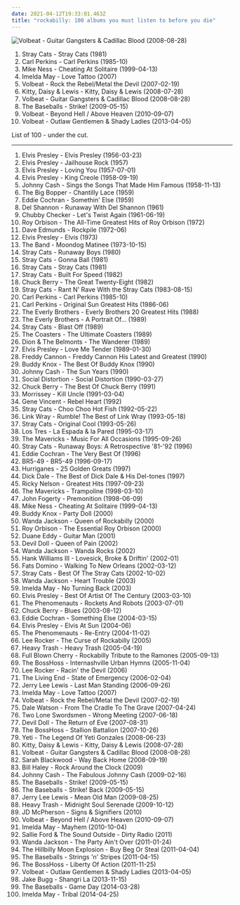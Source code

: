 ```yaml
---
date: 2021-04-12T19:33:01.463Z
title: "rockabilly: 100 albums you must listen to before you die"
---
```

![Volbeat - Guitar Gangsters &amp; Cadillac Blood (2008-08-28)](http://coverartarchive.org/release/657aa587-d2c8-45d5-a207-5894e39efbd9/3213898734-500.jpg "Volbeat - Guitar Gangsters & Cadillac Blood (2008-08-28)")
<ol class="albums">
<li data-cover="https://img.discogs.com/wSyQhOEOkeZrpWw3cZCB0vEAGEk=/fit-in/300x300/filters:strip_icc():format(jpeg):mode_rgb():quality(90)/discogs-images/R-2880902-1305451439.jpeg.jpg" data-tags="rockabilly" role="button">Stray Cats - Stray Cats (1981)</li>
<li data-cover="http://coverartarchive.org/release/4aa8444f-1fb8-4cb4-af63-f49287808017/2410144596-500.jpg" data-tags="rockabilly" role="button">Carl Perkins - Carl Perkins (1985-10)</li>
<li data-cover="http://coverartarchive.org/release/647bdfce-8294-480a-b8fe-b331161e97de/3377211187-500.jpg" data-tags="rockabilly" role="button">Mike Ness - Cheating At Solitaire (1999-04-13)</li>
<li data-cover="http://coverartarchive.org/release/dcdd08b7-5d2a-4f1e-8506-73edf93dcf25/7213204580-500.jpg" data-tags="rockabilly, female vocalists" role="button">Imelda May - Love Tattoo (2007)</li>
<li data-cover="http://coverartarchive.org/release/6865903e-1b14-45b1-bf4c-691ce3c2109c/3213873485-500.jpg" data-tags="heavy metal, metal, rockabilly" role="button">Volbeat - Rock the Rebel/Metal the Devil (2007-02-19)</li>
<li data-cover="http://coverartarchive.org/release/6972e801-09c8-4e16-a3ee-6084f6add45f/25924070770-500.jpg" data-tags="rockabilly" role="button">Kitty, Daisy & Lewis - Kitty, Daisy & Lewis (2008-07-28)</li>
<li data-cover="http://coverartarchive.org/release/657aa587-d2c8-45d5-a207-5894e39efbd9/3213898734-500.jpg" data-tags="heavy metal, rockabilly" role="button">Volbeat - Guitar Gangsters & Cadillac Blood (2008-08-28)</li>
<li data-cover="http://coverartarchive.org/release/1ee17f89-66f8-3ce2-8b11-68e088f988bd/6791775045-500.jpg" data-tags="rock" role="button">The Baseballs - Strike! (2009-05-15)</li>
<li data-cover="http://coverartarchive.org/release/3a63ea96-27bb-36a1-a18f-82b5e6d9c928/3799827743-500.jpg" data-tags="heavy metal" role="button">Volbeat - Beyond Hell / Above Heaven (2010-09-07)</li>
<li data-cover="http://coverartarchive.org/release/278a5cf6-fb7e-41b9-888e-99a39cd6e5e8/3703120238-500.jpg" data-tags="heavy metal" role="button">Volbeat - Outlaw Gentlemen & Shady Ladies (2013-04-05)</li>
</ol>
List of 100 - under the cut.
<!-- more -->

_________________

<ol class="albums">
<li data-cover="https://via.placeholder.com/450" data-tags="rock n roll, 50s" role="button">
Elvis Presley - Elvis Presley (1956-03-23)
</li>
<li data-cover="http://coverartarchive.org/release/d6be7b74-e68b-4dfb-b24b-624115979948/17105004517-500.jpg" data-tags="classic rock" role="button">
Elvis Presley - Jailhouse Rock (1957)
</li>
<li data-cover="http://coverartarchive.org/release/b07ee81a-3e84-446e-a22c-7c2141fd1f3d/9961514130-500.jpg" data-tags="rock n roll" role="button">
Elvis Presley - Loving You (1957-07-01)
</li>
<li data-cover="https://via.placeholder.com/450" data-tags="50s" role="button">
Elvis Presley - King Creole (1958-09-19)
</li>
<li data-cover="http://coverartarchive.org/release/1c95889c-4f78-4281-8a05-1b0f08670dcf/9184036196-500.jpg" data-tags="rockabilly, 50s, rock n roll, 1957 albums" role="button">
Johnny Cash - Sings the Songs That Made Him Famous (1958-11-13)
</li>
<li data-cover="https://img.discogs.com/YX_TQkYyBrY5vWYnPk0qXdcBvLI=/fit-in/600x609/filters:strip_icc():format(jpeg):mode_rgb():quality(90)/discogs-images/R-10689060-1601725389-5917.jpeg.jpg" data-tags="rockabilly" role="button">
The Big Bopper - Chantilly Lace (1959)
</li>
<li data-cover="https://img.discogs.com/IND-VIy5UFlyGgl8e4QD44t5kwU=/fit-in/600x579/filters:strip_icc():format(jpeg):mode_rgb():quality(90)/discogs-images/R-9462368-1480997976-5835.jpeg.jpg" data-tags="rockabilly, eddie cochran, ex-fan-des-sixties" role="button">
Eddie Cochran - Somethin' Else (1959)
</li>
<li data-cover="http://coverartarchive.org/release/a778a883-7174-4249-a089-27cc3634f869/5679266212-500.jpg" data-tags="rockabilly, 60s, rock n roll, the guardian list of 1000 albums to hear before you die, good times records 98" role="button">
Del Shannon - Runaway With Del Shannon (1961)
</li>
<li data-cover="https://img.discogs.com/L7wIBoLPU1IXu9Gl3F4_j8kTVqM=/fit-in/600x612/filters:strip_icc():format(jpeg):mode_rgb():quality(90)/discogs-images/R-6923694-1507427219-2582.jpeg.jpg" data-tags="rockabilly, twist" role="button">
Chubby Checker - Let's Twist Again (1961-06-19)
</li>
<li data-cover="http://coverartarchive.org/release/23b89c7e-e26e-3cfa-ab49-76fb5a63c17f/20896396142-500.jpg" data-tags="oldies" role="button">
Roy Orbison - The All-Time Greatest Hits of Roy Orbison (1972)
</li>
<li data-cover="https://img.discogs.com/-BmDlKuo5IFZTaCsWUJNeveOdss=/fit-in/600x596/filters:strip_icc():format(jpeg):mode_rgb():quality(90)/discogs-images/R-2119788-1597586449-5078.jpeg.jpg" data-tags="rockabilly" role="button">
Dave Edmunds - Rockpile (1972-06)
</li>
<li data-cover="https://via.placeholder.com/450" data-tags="50s" role="button">
Elvis Presley - Elvis (1973)
</li>
<li data-cover="https://img.discogs.com/NXv7fJFtT0PxjfeLR3FrKvarDoQ=/fit-in/600x608/filters:strip_icc():format(jpeg):mode_rgb():quality(90)/discogs-images/R-8123215-1455567890-9545.jpeg.jpg" data-tags="70s" role="button">
The Band - Moondog Matinee (1973-10-15)
</li>
<li data-cover="https://img.discogs.com/9opfTWuEqkFQnG1-Sb7gcJXQIAI=/fit-in/600x591/filters:strip_icc():format(jpeg):mode_rgb():quality(90)/discogs-images/R-5046114-1402939208-4507.jpeg.jpg" data-tags="rockabilly" role="button">
Stray Cats - Runaway Boys (1980)
</li>
<li data-cover="https://img.discogs.com/LLrSVsjbdBnPtQQhIvrtLQAeDm4=/fit-in/300x300/filters:strip_icc():format(jpeg):mode_rgb():quality(90)/discogs-images/R-2295498-1331433883.jpeg.jpg" data-tags="rockabilly" role="button">
Stray Cats - Gonna Ball (1981)
</li>
<li data-cover="https://img.discogs.com/wSyQhOEOkeZrpWw3cZCB0vEAGEk=/fit-in/300x300/filters:strip_icc():format(jpeg):mode_rgb():quality(90)/discogs-images/R-2880902-1305451439.jpeg.jpg" data-tags="rockabilly" role="button">
Stray Cats - Stray Cats (1981)
</li>
<li data-cover="https://img.discogs.com/7yXrvQIFcxJh5xh9YFHPRQpWT5U=/fit-in/463x480/filters:strip_icc():format(jpeg):mode_rgb():quality(90)/discogs-images/R-2946114-1308559730.jpeg.jpg" data-tags="rockabilly" role="button">
Stray Cats - Built For Speed (1982)
</li>
<li data-cover="http://coverartarchive.org/release/68f9ce3e-0cdd-4f2d-897f-d8208eee1fc2/8130414856-500.jpg" data-tags="rock and roll" role="button">
Chuck Berry - The Great Twenty-Eight (1982)
</li>
<li data-cover="https://img.discogs.com/iesf0irfUDD7x2wRGWwWjNvfFzY=/fit-in/600x600/filters:strip_icc():format(jpeg):mode_rgb():quality(90)/discogs-images/R-15730703-1596735763-5956.jpeg.jpg" data-tags="rockabilly" role="button">
Stray Cats - Rant N' Rave With the Stray Cats (1983-08-15)
</li>
<li data-cover="http://coverartarchive.org/release/4aa8444f-1fb8-4cb4-af63-f49287808017/2410144596-500.jpg" data-tags="rockabilly" role="button">
Carl Perkins - Carl Perkins (1985-10)
</li>
<li data-cover="http://coverartarchive.org/release/7825a9b2-3abf-425a-b5d3-3cadf803be8d/2384597591-500.jpg" data-tags="rockabilly, oldies, 50s, carl perkins" role="button">
Carl Perkins - Original Sun Greatest Hits (1986-06)
</li>
<li data-cover="https://img.discogs.com/qL7vXtYeQACKyZOUIAH2vz0WnMM=/fit-in/600x462/filters:strip_icc():format(jpeg):mode_rgb():quality(90)/discogs-images/R-2220561-1297119090.jpeg.jpg" data-tags="oldies" role="button">
The Everly Brothers - Everly Brothers 20 Greatest Hits (1988)
</li>
<li data-cover="https://img.discogs.com/QZJGr2czWaL1-LxbFNpFRWouKSw=/fit-in/600x601/filters:strip_icc():format(jpeg):mode_rgb():quality(90)/discogs-images/R-7851007-1453341147-8013.jpeg.jpg" data-tags="oldies" role="button">
The Everly Brothers - A Portrait Of... (1989)
</li>
<li data-cover="http://coverartarchive.org/release/b913b191-f75b-4d1f-a292-8aa35f01277b/12785703136-500.jpg" data-tags="rockabilly" role="button">
Stray Cats - Blast Off (1989)
</li>
<li data-cover="http://coverartarchive.org/release/8cd18087-7c04-4e72-84db-eb5057b3ebaf/6804337899-500.jpg" data-tags="classic rock, 50s, mom and pop" role="button">
The Coasters - The Ultimate Coasters (1989)
</li>
<li data-cover="http://coverartarchive.org/release/2307b8f8-7bda-43ea-a56a-c7e59f4e9013/17926977926-500.jpg" data-tags="oldies, rock n roll" role="button">
Dion & The Belmonts - The Wanderer (1989)
</li>
<li data-cover="https://img.discogs.com/Z_Qxsnm4WKL5149rX-7AKvPUjKs=/fit-in/600x589/filters:strip_icc():format(jpeg):mode_rgb():quality(90)/discogs-images/R-1180639-1198824976.jpeg.jpg" data-tags="elvis presley" role="button">
Elvis Presley - Love Me Tender (1989-01-30)
</li>
<li data-cover="https://img.discogs.com/09wMa4TaQv4Foxu-k2tZgdb_03A=/fit-in/600x592/filters:strip_icc():format(jpeg):mode_rgb():quality(90)/discogs-images/R-3866795-1430659909-3431.jpeg.jpg" data-tags="rockabilly" role="button">
Freddy Cannon - Freddy Cannon His Latest and Greatest (1990)
</li>
<li data-cover="https://img.discogs.com/0NrAku2vVMmhuYgJp46rAQuE-6M=/fit-in/600x373/filters:strip_icc():format(jpeg):mode_rgb():quality(90)/discogs-images/R-14422655-1574218376-5376.jpeg.jpg" data-tags="rockabilly, rock n roll" role="button">
Buddy Knox - The Best Of Buddy Knox (1990)
</li>
<li data-cover="https://img.discogs.com/euPgMPOhkaUG4hkmQxHl-UUVdcI=/fit-in/455x455/filters:strip_icc():format(jpeg):mode_rgb():quality(90)/discogs-images/R-3528063-1333984291.jpeg.jpg" data-tags="country" role="button">
Johnny Cash - The Sun Years (1990)
</li>
<li data-cover="http://coverartarchive.org/release/c2dab6ed-1a4e-49a6-9abc-6be95c03dbda/4804372334-500.jpg" data-tags="punk, punk rock" role="button">
Social Distortion - Social Distortion (1990-03-27)
</li>
<li data-cover="http://coverartarchive.org/release/7d010922-9359-409a-b97b-b8532cd8bec7/3825656497-500.jpg" data-tags="rockabilly, blues, rock n roll" role="button">
Chuck Berry - The Best Of Chuck Berry (1991)
</li>
<li data-cover="https://img.discogs.com/f9ZcVkV1fG_PswuF0v1ICwCVSxw=/fit-in/600x600/filters:strip_icc():format(jpeg):mode_rgb():quality(90)/discogs-images/R-8957225-1472224566-1088.jpeg.jpg" data-tags="90s" role="button">
Morrissey - Kill Uncle (1991-03-04)
</li>
<li data-cover="http://coverartarchive.org/release/c24a1522-0d9b-4ffc-bbd5-d8c54d2ac5d3/25261801672-500.jpg" data-tags="rockabilly, 50s, rock n roll" role="button">
Gene Vincent - Rebel Heart (1992)
</li>
<li data-cover="http://coverartarchive.org/release/d2daf2a1-3c81-4d46-b2e4-5325d81bee81/12785878179-500.jpg" data-tags="rockabilly, 1990s" role="button">
Stray Cats - Choo Choo Hot Fish (1992-05-22)
</li>
<li data-cover="https://img.discogs.com/WN6E3HC5Wp5azfZFexBJe8hx9pI=/fit-in/551x866/filters:strip_icc():format(jpeg):mode_rgb():quality(90)/discogs-images/R-9370277-1479401969-7643.png.jpg" data-tags="classic rock, rockabilly" role="button">
Link Wray - Rumble! The Best of Link Wray (1993-05-18)
</li>
<li data-cover="http://coverartarchive.org/release/e36e6b15-808e-412d-909e-287e731c076c/5790059818-500.jpg" data-tags="rockabilly" role="button">
Stray Cats - Original Cool (1993-05-26)
</li>
<li data-cover="https://img.discogs.com/kLwwdL7g-KtySuIYVlNHiBCNU-o=/fit-in/600x600/filters:strip_icc():format(jpeg):mode_rgb():quality(90)/discogs-images/R-6094760-1411874073-9376.jpeg.jpg" data-tags="chile, rock chileno, rock en castellano" role="button">
Los Tres - La Espada & la Pared (1995-03-17)
</li>
<li data-cover="https://img.discogs.com/CXuJxxmHP1gJBTDEKS3CmP5n6Gw=/fit-in/600x610/filters:strip_icc():format(jpeg):mode_rgb():quality(90)/discogs-images/R-3306515-1465548510-3314.jpeg.jpg" data-tags="country" role="button">
The Mavericks - Music For All Occasions (1995-09-26)
</li>
<li data-cover="http://coverartarchive.org/release/95b0b1ea-9749-4cc3-a282-71d49bccb84c/2183978164-500.jpg" data-tags="rockabilly" role="button">
Stray Cats - Runaway Boys: A Retrospective '81-'92 (1996)
</li>
<li data-cover="http://coverartarchive.org/release/a33ff701-a57f-4a80-9854-941c90c85427/5115500588-500.jpg" data-tags="rockabilly" role="button">
Eddie Cochran - The Very Best Of (1996)
</li>
<li data-cover="https://via.placeholder.com/450" data-tags="rockabilly, honky tonk" role="button">
BR5-49 - BR5-49 (1996-09-17)
</li>
<li data-cover="https://via.placeholder.com/450" data-tags="rockabilly, finnish, rock and roll" role="button">
Hurriganes - 25 Golden Greats (1997)
</li>
<li data-cover="https://img.discogs.com/CDmrFOv2u2wj_rw_DHJiP9ZsPWs=/fit-in/600x606/filters:strip_icc():format(jpeg):mode_rgb():quality(90)/discogs-images/R-14653847-1579014090-4769.jpeg.jpg" data-tags="surf" role="button">
Dick Dale - The Best of Dick Dale & His Del-tones (1997)
</li>
<li data-cover="https://img.discogs.com/1kON9qBJt_IUB-ZvTRK4HhtEz1s=/fit-in/600x600/filters:strip_icc():format(jpeg):mode_rgb():quality(90)/discogs-images/R-3309270-1379622758-1761.jpeg.jpg" data-tags="rockabilly, rock n roll, ricky nelson" role="button">
Ricky Nelson - Greatest Hits (1997-09-23)
</li>
<li data-cover="https://img.discogs.com/BD0EsjEarKl2WeXuIehEYt-YXLQ=/fit-in/420x414/filters:strip_icc():format(jpeg):mode_rgb():quality(90)/discogs-images/R-9832640-1487032361-4969.jpeg.jpg" data-tags="country" role="button">
The Mavericks - Trampoline (1998-03-10)
</li>
<li data-cover="https://via.placeholder.com/450" data-tags="rockabilly, killforpeace" role="button">
John Fogerty - Premonition (1998-06-09)
</li>
<li data-cover="http://coverartarchive.org/release/647bdfce-8294-480a-b8fe-b331161e97de/3377211187-500.jpg" data-tags="rockabilly" role="button">
Mike Ness - Cheating At Solitaire (1999-04-13)
</li>
<li data-cover="http://coverartarchive.org/release/e5010001-f788-4fa8-aa27-1b6eeab3bd8b/17937572389-500.jpg" data-tags="rockabilly" role="button">
Buddy Knox - Party Doll (2000)
</li>
<li data-cover="http://coverartarchive.org/release/fd49582c-b449-4cf1-b178-b898f30de81a/22439039102-500.jpg" data-tags="rockabilly" role="button">
Wanda Jackson - Queen of Rockabilly (2000)
</li>
<li data-cover="https://img.discogs.com/iqnhdfUK_VFgNiQM25Pe2I8CDV4=/fit-in/600x596/filters:strip_icc():format(jpeg):mode_rgb():quality(90)/discogs-images/R-4715510-1373199970-7143.jpeg.jpg" data-tags="oldies, classic rock" role="button">
Roy Orbison - The Essential Roy Orbison (2000)
</li>
<li data-cover="https://img.discogs.com/SNmjbce6_drYmnF21w8IzfYICN0=/fit-in/400x355/filters:strip_icc():format(jpeg):mode_rgb():quality(90)/discogs-images/R-8314829-1459184560-8371.jpeg.jpg" data-tags="country, instrumental" role="button">
Duane Eddy - Guitar Man (2001)
</li>
<li data-cover="https://img.discogs.com/A-YU6qIvioDpHC-2CenEyTsEL5o=/fit-in/600x600/filters:strip_icc():format(jpeg):mode_rgb():quality(90)/discogs-images/R-2335128-1586507310-5021.jpeg.jpg" data-tags="rockabilly" role="button">
Devil Doll - Queen of Pain (2002)
</li>
<li data-cover="http://coverartarchive.org/release/0fcba009-0e48-4722-9f5a-fc4997c2f0a8/13884818097-500.jpg" data-tags="rockabilly" role="button">
Wanda Jackson - Wanda Rocks (2002)
</li>
<li data-cover="http://coverartarchive.org/release/be9d7ae0-6604-43cf-930c-3648a919f4fc/19929323550-500.jpg" data-tags="country" role="button">
Hank Williams III - Lovesick, Broke & Driftin' (2002-01)
</li>
<li data-cover="http://coverartarchive.org/release/b3c0782e-1e68-4c54-b620-9f1163e7bd3d/23738211370-500.jpg" data-tags="50s, rockabilly, rock n roll, rhythm blues" role="button">
Fats Domino - Walking To New Orleans (2002-03-12)
</li>
<li data-cover="http://coverartarchive.org/release/9730a3a8-314a-488d-9015-2dde6c3d41d3/12117222616-500.jpg" data-tags="rockabilly" role="button">
Stray Cats - Best Of The Stray Cats (2002-10-02)
</li>
<li data-cover="http://coverartarchive.org/release/6bfd7d63-d296-4390-9b92-5a94c197d908/22438166974-500.jpg" data-tags="rockabilly" role="button">
Wanda Jackson - Heart Trouble (2003)
</li>
<li data-cover="http://coverartarchive.org/release/2dbd4384-9d2d-3661-8baf-a51d5e2e0162/1241606486-500.jpg" data-tags="rockabilly, rock, female vocalists, irish" role="button">
Imelda May - No Turning Back (2003)
</li>
<li data-cover="https://via.placeholder.com/450" data-tags="elvis, country, blues" role="button">
Elvis Presley - Best Of Artist Of The Century (2003-03-10)
</li>
<li data-cover="https://img.discogs.com/usQ1f9jHMGNiGFX3KWSikklVwHA=/fit-in/600x600/filters:strip_icc():format(jpeg):mode_rgb():quality(90)/discogs-images/R-641793-1607201885-1134.jpeg.jpg" data-tags="rockabilly, rock" role="button">
The Phenomenauts - Rockets And Robots (2003-07-01)
</li>
<li data-cover="http://coverartarchive.org/release/693138d1-2d89-4cc4-bcb7-b6d84f37dd11/8001250502-500.jpg" data-tags="rockabilly, rock and roll, rhythm and blues, bluezzz, rockin party, c berry" role="button">
Chuck Berry - Blues (2003-08-12)
</li>
<li data-cover="https://img.discogs.com/IND-VIy5UFlyGgl8e4QD44t5kwU=/fit-in/600x579/filters:strip_icc():format(jpeg):mode_rgb():quality(90)/discogs-images/R-9462368-1480997976-5835.jpeg.jpg" data-tags="rockabilly, oldies, 50s" role="button">
Eddie Cochran - Something Else (2004-03-15)
</li>
<li data-cover="https://img.discogs.com/xS5JhW47KFd8ET2n7b1ziRMHbM4=/fit-in/600x600/filters:strip_icc():format(jpeg):mode_rgb():quality(90)/discogs-images/R-3453599-1492343912-3427.jpeg.jpg" data-tags="rockabilly, classic rock, elvis presley" role="button">
Elvis Presley - Elvis At Sun (2004-06)
</li>
<li data-cover="https://img.discogs.com/saxv6bj1otz9YiRwyq9El7CW8-A=/fit-in/257x254/filters:strip_icc():format(jpeg):mode_rgb():quality(90)/discogs-images/R-641797-1148142563.jpeg.jpg" data-tags="rockabilly" role="button">
The Phenomenauts - Re-Entry (2004-11-02)
</li>
<li data-cover="http://coverartarchive.org/release/104570a9-4590-4170-b6dc-b0bfd03d6edc/2376211710-500.jpg" data-tags="rockabilly" role="button">
Lee Rocker - The Curse of Rockabilly (2005)
</li>
<li data-cover="http://coverartarchive.org/release/25036812-9907-4a46-a328-98a7a9dbbbd1/1810447719-500.jpg" data-tags="rockabilly, heavy, self-titled" role="button">
Heavy Trash - Heavy Trash (2005-04-19)
</li>
<li data-cover="http://coverartarchive.org/release/da06d27c-ebad-465b-b6aa-b79daf8fcfa5/7668794668-500.jpg" data-tags="rockabilly, covers, neo-rockabilly, cover project, kittens and cats, tangleica ramones" role="button">
Full Blown Cherry - Rockabilly Tribute to the Ramones (2005-09-13)
</li>
<li data-cover="http://coverartarchive.org/release/5a6f42b2-1ed9-4c49-8857-b6068213cbda/7867562117-500.jpg" data-tags="country" role="button">
The BossHoss - Internashville Urban Hymns (2005-11-04)
</li>
<li data-cover="http://coverartarchive.org/release/bcd3f55e-c908-4a26-8eea-fa8f0a31aa61/2376264497-500.jpg" data-tags="rockabilly" role="button">
Lee Rocker - Racin' the Devil (2006)
</li>
<li data-cover="https://img.discogs.com/C9R5YENO0DoiAobO0d4-DbmA-Mc=/fit-in/500x494/filters:strip_icc():format(jpeg):mode_rgb():quality(90)/discogs-images/R-1145683-1277913339.jpeg.jpg" data-tags="rockabilly" role="button">
The Living End - State of Emergency (2006-02-04)
</li>
<li data-cover="http://coverartarchive.org/release/e5dff1b6-b26f-4f25-82cb-5902999af48d/1925837136-500.jpg" data-tags="classic country" role="button">
Jerry Lee Lewis - Last Man Standing (2006-09-26)
</li>
<li data-cover="http://coverartarchive.org/release/dcdd08b7-5d2a-4f1e-8506-73edf93dcf25/7213204580-500.jpg" data-tags="rockabilly, female vocalists" role="button">
Imelda May - Love Tattoo (2007)
</li>
<li data-cover="http://coverartarchive.org/release/6865903e-1b14-45b1-bf4c-691ce3c2109c/3213873485-500.jpg" data-tags="heavy metal, metal, rockabilly" role="button">
Volbeat - Rock the Rebel/Metal the Devil (2007-02-19)
</li>
<li data-cover="https://via.placeholder.com/450" data-tags="country" role="button">
Dale Watson - From The Cradle To The Grave (2007-04-24)
</li>
<li data-cover="https://img.discogs.com/ZkpOyQ6vi539KWalU5fx1KoV4xY=/fit-in/600x600/filters:strip_icc():format(jpeg):mode_rgb():quality(90)/discogs-images/R-975876-1465381682-8453.jpeg.jpg" data-tags="rockabilly, experimental, rock & roll, to discover, ls parhaat julkaisut 2007" role="button">
Two Lone Swordsmen - Wrong Meeting (2007-06-18)
</li>
<li data-cover="http://coverartarchive.org/release/72505547-b8a7-4076-86f6-9471bd19a58d/5929512075-500.jpg" data-tags="rockabilly, female vocals" role="button">
Devil Doll - The Return of Eve (2007-08-31)
</li>
<li data-cover="http://coverartarchive.org/release/2e17d243-b386-4ccd-8b32-2cf6d5614887/19996695675-500.jpg" data-tags="country" role="button">
The BossHoss - Stallion Battalion (2007-10-26)
</li>
<li data-cover="https://img.discogs.com/IeF4Ldy_I33L-cWXEE_nQ1bXxQA=/fit-in/500x500/filters:strip_icc():format(jpeg):mode_rgb():quality(90)/discogs-images/R-1820284-1362817205-3632.jpeg.jpg" data-tags="indie" role="button">
Yeti - The Legend Of Yeti Gonzales (2008-06-23)
</li>
<li data-cover="http://coverartarchive.org/release/6972e801-09c8-4e16-a3ee-6084f6add45f/25924070770-500.jpg" data-tags="rockabilly" role="button">
Kitty, Daisy & Lewis - Kitty, Daisy & Lewis (2008-07-28)
</li>
<li data-cover="http://coverartarchive.org/release/657aa587-d2c8-45d5-a207-5894e39efbd9/3213898734-500.jpg" data-tags="heavy metal, rockabilly" role="button">
Volbeat - Guitar Gangsters & Cadillac Blood (2008-08-28)
</li>
<li data-cover="http://coverartarchive.org/release/6568838a-da3f-4475-aeb7-df9ecb8b164a/3331254976-500.jpg" data-tags="rockabilly, country, folk, alt-country" role="button">
Sarah Blackwood - Way Back Home (2008-09-19)
</li>
<li data-cover="http://coverartarchive.org/release/4c14b2ee-72a0-4e39-af4a-d5bad7de4bb8/28054857149-500.jpg" data-tags="bill haley" role="button">
Bill Haley - Rock Around the Clock (2009)
</li>
<li data-cover="https://img.discogs.com/Bw2e8YVZLRzRR8Gvh1s04HLc1qw=/fit-in/600x596/filters:strip_icc():format(jpeg):mode_rgb():quality(90)/discogs-images/R-4025205-1421109959-2262.jpeg.jpg" data-tags="country" role="button">
Johnny Cash - The Fabulous Johnny Cash (2009-02-16)
</li>
<li data-cover="http://coverartarchive.org/release/1ee17f89-66f8-3ce2-8b11-68e088f988bd/6791775045-500.jpg" data-tags="rock" role="button">
The Baseballs - Strike! (2009-05-15)
</li>
<li data-cover="http://coverartarchive.org/release/1ee17f89-66f8-3ce2-8b11-68e088f988bd/6791775045-500.jpg" data-tags="rock n roll" role="button">
The Baseballs - Strike! Back (2009-05-15)
</li>
<li data-cover="http://coverartarchive.org/release/205f316f-33dc-4296-b8c5-c2d0aa20b83f/2568022947-500.jpg" data-tags="rockabilly, country, rock n roll, sympathy68, j l lewis" role="button">
Jerry Lee Lewis - Mean Old Man (2009-08-25)
</li>
<li data-cover="https://img.discogs.com/FalvorWu-KydnD0oHsqutsWGB08=/fit-in/600x535/filters:strip_icc():format(jpeg):mode_rgb():quality(90)/discogs-images/R-1968299-1594923731-9930.jpeg.jpg" data-tags="rockabilly, usa, blues, garage" role="button">
Heavy Trash - Midnight Soul Serenade (2009-10-12)
</li>
<li data-cover="https://img.discogs.com/dtb8lL6FrBIPNTQWrXQKDbt9bVg=/fit-in/412x369/filters:strip_icc():format(jpeg):mode_rgb():quality(90)/discogs-images/R-2848281-1303821841.jpeg.jpg" data-tags="rockabilly, usa, rock and roll, rhythm and blues, 2010s, debut album, 2010 albums, my best of 2010, j mc pherson" role="button">
JD McPherson - Signs & Signifiers (2010)
</li>
<li data-cover="http://coverartarchive.org/release/3a63ea96-27bb-36a1-a18f-82b5e6d9c928/3799827743-500.jpg" data-tags="heavy metal" role="button">
Volbeat - Beyond Hell / Above Heaven (2010-09-07)
</li>
<li data-cover="https://img.discogs.com/6jaUcM4NdDSze8LHI97ifHyLYyc=/fit-in/599x600/filters:strip_icc():format(jpeg):mode_rgb():quality(90)/discogs-images/R-2676978-1302866141.jpeg.jpg" data-tags="female vocalists, rock" role="button">
Imelda May - Mayhem (2010-10-04)
</li>
<li data-cover="https://img.discogs.com/Z1kh4wChjz-bRl0r9NGNTVs7lyM=/fit-in/500x500/filters:strip_icc():format(jpeg):mode_rgb():quality(90)/discogs-images/R-2942035-1308385461.jpeg.jpg" data-tags="rockabilly" role="button">
Sallie Ford & The Sound Outside - Dirty Radio (2011)
</li>
<li data-cover="https://img.discogs.com/eVbBE6pIUXMQ0tj7S1oCcHav7Bk=/fit-in/600x592/filters:strip_icc():format(jpeg):mode_rgb():quality(90)/discogs-images/R-8601636-1539999982-7599.jpeg.jpg" data-tags="rock" role="button">
Wanda Jackson - The Party Ain't Over (2011-01-24)
</li>
<li data-cover="http://coverartarchive.org/release/1f9289f9-3d3a-4da4-8890-4f0e87139e94/7176358771-500.jpg" data-tags="rockabilly, 60s, female fronted, album que tengo" role="button">
The Hillbilly Moon Explosion - Buy Beg Or Steal (2011-04-04)
</li>
<li data-cover="http://coverartarchive.org/release/82dea955-304e-4289-8127-b097a2f31196/27965871446-500.jpg" data-tags="rockabilly, rock" role="button">
The Baseballs - Strings 'n' Stripes (2011-04-15)
</li>
<li data-cover="http://coverartarchive.org/release/3b9fb8a7-ed86-408e-b1ac-de261d607ce9/2976534137-500.jpg" data-tags="country trash punk rock" role="button">
The BossHoss - Liberty Of Action (2011-11-25)
</li>
<li data-cover="http://coverartarchive.org/release/278a5cf6-fb7e-41b9-888e-99a39cd6e5e8/3703120238-500.jpg" data-tags="heavy metal" role="button">
Volbeat - Outlaw Gentlemen & Shady Ladies (2013-04-05)
</li>
<li data-cover="http://coverartarchive.org/release/47537d12-9ace-4903-ae3a-0174e3965326/5701526726-500.jpg" data-tags="indie, indie rock, rock" role="button">
Jake Bugg - Shangri La (2013-11-15)
</li>
<li data-cover="http://coverartarchive.org/release/c5dd7296-414e-48f0-87af-8bd2aedcc52b/27973652197-500.jpg" data-tags="rockabilly" role="button">
The Baseballs - Game Day (2014-03-28)
</li>
<li data-cover="http://coverartarchive.org/release/1d7d0364-d6b9-4d0c-9971-3bd5db308b59/7116163556-500.jpg" data-tags="rockabilly, physically owned" role="button">
Imelda May - Tribal (2014-04-25)
</li>
</ol>